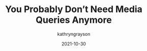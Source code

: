 ---
author: kathryngrayson
date: 2021-10-30
permalink: false
publisher: thepracticaldev
tags:
  - css
  - media-queries
target_url: https://dev.to/kathryngrayson/you-probably-dont-need-media-queries-anymore-a4j
title: You Probably Don’t Need Media Queries Anymore
---
